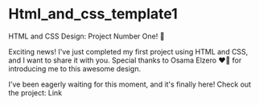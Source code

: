 # Html_and_css_template1
HTML and CSS Design: Project Number One! 🚀

Exciting news! I've just completed my first project using HTML and CSS, and I want to share it with you. Special thanks to Osama Elzero ❤️‍🔥 for introducing me to this awesome design.

I've been eagerly waiting for this moment, and it's finally here! Check out the project: Link